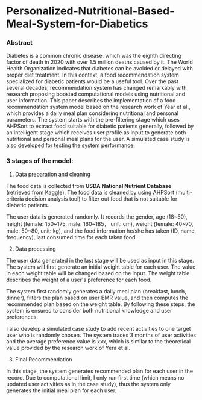 # Personalized-Nutritional-Based-Meal-System-for-Diabetics

### **Abstract** 

Diabetes is a common chronic disease, which was the eighth directing factor of death in 2020 with over 1.5 million deaths caused by it. The World Health Organization indicates that diabetes can be avoided or delayed with proper diet treatment. In this context, a food recommendation system specialized for diabetic patients would be a useful tool. Over the past several decades, recommendation system has changed remarkably with research proposing boosted computational models using nutritional and user information. This paper describes the implementation of a food recommendation system model based on the research work of Year et al., which provides a daily meal plan considering nutritional and personal parameters. The system starts with the pre-filtering stage which uses AHPSort to extract food suitable for diabetic patients generally, followed by an intelligent stage which receives user profile as input to generate both nutritional and personal meal plans for the user. A simulated case study is also developed for testing the system performance.

### **3 stages of the model**: 

1. Data preparation and cleaning

  The food data is collected from **USDA National Nutrient Database** (retrieved from [Kaggle](https://www.kaggle.com/datasets/haithemhermessi/usda-national-nutrient-database)). 
  The food data is cleaned by using AHPSort (multi-criteria decision analysis tool) to filter out food that is not suitable for diabetic patients.
  
  The user data is generated randomly. It records the gender, age (18~50), height (female: 150~175, male: 160~185， unit: cm), weight (female: 40~70, male: 50~80, unit: kg), and the food information he/she has taken (ID, name, frequency), last consumed time for each taken food.
  
2. Data processing 

  The user data generated in the last stage will be used as input in this stage. The system will first generate an initial weight table for each user. The value in each weight table will be changed based on the input. The weight table describes the weight of a user's preference for each food.

  The system first randomly generates a daily meal plan (breakfast, lunch, dinner), filters the plan based on user BMR value, and then computes the recommended plan based on the weight table. By following these steps, the system is ensured to consider both nutritional knowledge and user preferences.
  
  I also develop a simulated case study to add recent activities to one target user who is randomly chosen. The system traces 3 months of user activities and the average preference value is xxx, which is similar to the theoretical value provided by the research work of Yera et al.

3. Final Recommendation

  In this stage, the system generates recommended plan for each user in the record. Due to computational limit, I only run first time (which means no updated user activities as in the case study), thus the system only generates the initial meal plan for each user.
